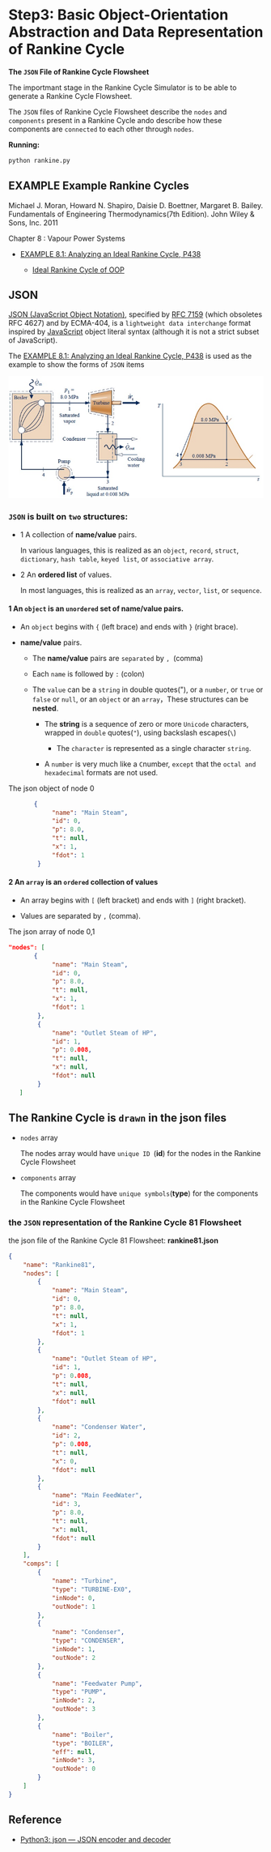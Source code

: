 # Step3: Basic Object-Orientation Abstraction and Data Representation of  Rankine Cycle

**The `JSON` File of Rankine Cycle Flowsheet**

The importmant stage in the Rankine Cycle Simulator is to be able to generate a Rankine Cycle Flowsheet.

The `JSON` files of Rankine Cycle Flowsheet describe the `nodes` and `components` present in a Rankine Cycle ando describe how these components are `connected` to each other through `nodes`.


**Running:**
```bash
python rankine.py
```

## EXAMPLE Example Rankine Cycles

Michael J. Moran, Howard N. Shapiro, Daisie D. Boettner, Margaret B. Bailey. Fundamentals of Engineering Thermodynamics(7th Edition). John Wiley & Sons, Inc. 2011

Chapter 8 : Vapour Power Systems 

* [EXAMPLE 8.1: Analyzing an Ideal Rankine Cycle, P438](http://nbviewer.jupyter.org/github/PySEE/PyRankine/blob/master/notebook/RankineCycle81-82-Step0-1.ipynb)

    * [Ideal Rankine Cycle of OOP](http://nbviewer.jupyter.org/github/PySEE/PyRankine/blob/master/notebook/RankineCycle81-Step2.ipynb)

## JSON

[JSON (JavaScript Object Notation)](http://json.org/), specified by [RFC 7159]() (which obsoletes RFC 4627) and by ECMA-404, is a `lightweight data interchange` format inspired by [JavaScript](https://en.wikipedia.org/wiki/JavaScript) object literal syntax (although it is not a strict subset of JavaScript).

The [EXAMPLE 8.1: Analyzing an Ideal Rankine Cycle, P438](http://nbviewer.jupyter.org/github/PySEE/PyRankine/blob/master/notebook/RankineCycle81-82-Step0-1.ipynb) is used as the example to show the forms of `JSON` items 

![rankine81](./img/rankine81.jpg)

### `JSON` is built on `two` structures:

* 1 A collection of **name/value** pairs. 

   In various languages, this is realized as an `object`, `record`, `struct`, `dictionary`, `hash table`, `keyed list`, or `associative array`.

* 2 An **ordered list** of values.

    In most languages, this is realized as an `array`, `vector`, `list`, or `sequence`.

#### 1 An `object` is an `unordered` set of **name/value** pairs.

* An `object` begins with `{` (left brace) and ends with `}` (right brace).

* **name/value** pairs.

   * The **name/value** pairs are `separated` by `, `(comma)

   * Each `name` is followed by `:` (colon) 

   *  The `value` can be a `string` in double quotes("), or a `number`, or `true` or `false` or `null`, or an `object` or an `array`，These structures can be **nested**.
      
      * The **string** is a sequence of zero or more `Unicode` characters, wrapped in `double` quotes(`"`), using backslash escapes(`\`)

        * The `character` is represented as a single character `string`. 

      * A `number` is very much like a `C`number, `except` that the `octal and hexadecimal` formats are not used.

The json object of node 0
```json
       {
            "name": "Main Steam",
            "id": 0,
            "p": 8.0,
            "t": null,
            "x": 1,
            "fdot": 1
        }
```
#### 2 An `array` is an `ordered` collection of **values**

* An array begins with `[` (left bracket) and ends with `]` (right bracket).

* Values are separated by `,` (comma).

The json array of node 0,1
```json
"nodes": [
       {
            "name": "Main Steam",
            "id": 0,
            "p": 8.0,
            "t": null,
            "x": 1,
            "fdot": 1
        },
        {
            "name": "Outlet Steam of HP",
            "id": 1,
            "p": 0.008,
            "t": null,
            "x": null,
            "fdot": null
        }
   ]   
```

## The  Rankine Cycle is `drawn` in the json  files 

* `nodes` array

  The nodes array would have `unique ID `(**id**) for the nodes in the Rankine Cycle Flowsheet

* `components` array

   The components would have `unique symbols`(**type**) for the components in the Rankine Cycle Flowsheet

### the `JSON` representation of the Rankine Cycle 81 Flowsheet

the json file of the Rankine Cycle 81 Flowsheet: **rankine81.json**

```json
{
    "name": "Rankine81",
    "nodes": [
        {
            "name": "Main Steam",
            "id": 0,
            "p": 8.0,
            "t": null,
            "x": 1,
            "fdot": 1
        },
        {
            "name": "Outlet Steam of HP",
            "id": 1,
            "p": 0.008,
            "t": null,
            "x": null,
            "fdot": null
        },
        {
            "name": "Condenser Water",
            "id": 2,
            "p": 0.008,
            "t": null,
            "x": 0,
            "fdot": null
        },
        {
            "name": "Main FeedWater",
            "id": 3,
            "p": 8.0,
            "t": null,
            "x": null,
            "fdot": null
        }
    ],
    "comps": [
        {
            "name": "Turbine",
            "type": "TURBINE-EX0",
            "inNode": 0,
            "outNode": 1
        },
        {
            "name": "Condenser",
            "type": "CONDENSER",
            "inNode": 1,
            "outNode": 2
        },
        {
            "name": "Feedwater Pump",
            "type": "PUMP",
            "inNode": 2,
            "outNode": 3
        },
        {
            "name": "Boiler",
            "type": "BOILER",
            "eff": null,
            "inNode": 3,
            "outNode": 0
        }
    ]
}
```

## Reference

* [Python3: json — JSON encoder and decoder](https://docs.python.org/3/library/json.html)